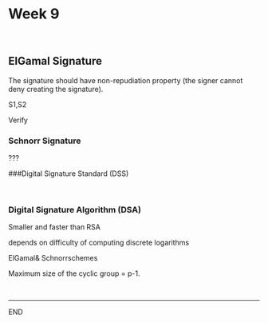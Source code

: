 # Week 9

<br />

## ElGamal Signature

The signature should have non-repudiation property (the signer cannot deny creating the signature).



S1,S2

Verify



### Schnorr Signature

???



###Digital Signature Standard (DSS)

<br />



### Digital Signature Algorithm (DSA)

Smaller and faster than RSA

depends on difficulty of computing discrete logarithms

ElGamal& Schnorrschemes

Maximum size of the cyclic group = p-1.

<br />



---

END



